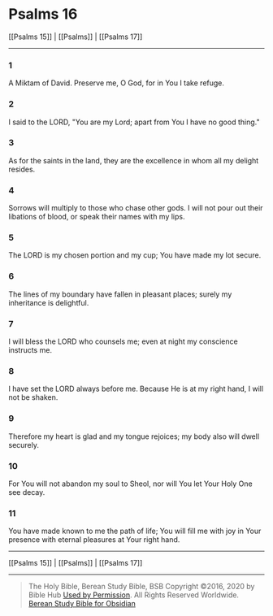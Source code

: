 # Psalms 16

[[Psalms 15]] | [[Psalms]] | [[Psalms 17]]

---

### 1
A Miktam of David. Preserve me, O God, for in You I take refuge.

### 2
I said to the LORD, "You are my Lord; apart from You I have no good thing."

### 3
As for the saints in the land, they are the excellence in whom all my delight resides.

### 4
Sorrows will multiply to those who chase other gods. I will not pour out their libations of blood, or speak their names with my lips.

### 5
The LORD is my chosen portion and my cup; You have made my lot secure.

### 6
The lines of my boundary have fallen in pleasant places; surely my inheritance is delightful.

### 7
I will bless the LORD who counsels me; even at night my conscience instructs me.

### 8
I have set the LORD always before me. Because He is at my right hand, I will not be shaken.

### 9
Therefore my heart is glad and my tongue rejoices; my body also will dwell securely.

### 10
For You will not abandon my soul to Sheol, nor will You let Your Holy One see decay.

### 11
You have made known to me the path of life; You will fill me with joy in Your presence with eternal pleasures at Your right hand.

---

[[Psalms 15]] | [[Psalms]] | [[Psalms 17]]

---

> The Holy Bible, Berean Study Bible, BSB
> Copyright &copy;2016, 2020 by Bible Hub
> [Used by Permission](https://berean.bible/terms.htm). All Rights Reserved Worldwide.
> [Berean Study Bible for Obsidian](https://github.com/gapmiss/berean-study-bible-for-obsidian)</small>

